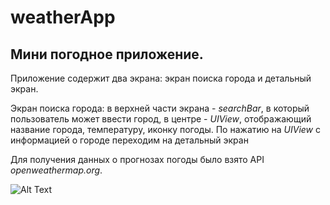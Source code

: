 # weatherApp

## Мини погодное приложение. 

Приложение содержит два экрана: экран поиска города и детальный экран.

Экран поиска города: в верхней части экрана - _searchBar_, в который пользователь может ввести город, в центре - _UIView_, отображающий название города, температуру, иконку погоды. По нажатию на _UIView_ с информацией о городе переходим на детальный экран

Для получения данных о прогнозах погоды было взято API _openweathermap.org_. 

![Alt Text](weather.gif)

